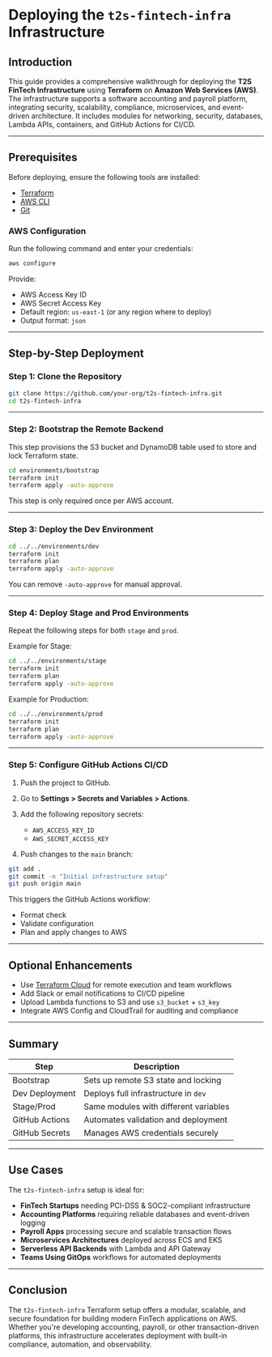 # Deploying the `t2s-fintech-infra` Infrastructure

## Introduction

This guide provides a comprehensive walkthrough for deploying the **T2S FinTech Infrastructure** using **Terraform** on **Amazon Web Services (AWS)**. The infrastructure supports a software accounting and payroll platform, integrating security, scalability, compliance, microservices, and event-driven architecture. It includes modules for networking, security, databases, Lambda APIs, containers, and GitHub Actions for CI/CD.

---

## Prerequisites

Before deploying, ensure the following tools are installed:

- [Terraform](https://developer.hashicorp.com/terraform/downloads)
- [AWS CLI](https://docs.aws.amazon.com/cli/latest/userguide/install-cliv2.html)
- [Git](https://git-scm.com/)

### AWS Configuration

Run the following command and enter your credentials:

```bash
aws configure
```

Provide:
- AWS Access Key ID 
- AWS Secret Access Key
- Default region: `us-east-1` (or any region where to deploy)
- Output format: `json`

---

## Step-by-Step Deployment

### Step 1: Clone the Repository

```bash
git clone https://github.com/your-org/t2s-fintech-infra.git
cd t2s-fintech-infra
```

---

### Step 2: Bootstrap the Remote Backend

This step provisions the S3 bucket and DynamoDB table used to store and lock Terraform state.

```bash
cd environments/bootstrap
terraform init
terraform apply -auto-approve
```

This step is only required once per AWS account.

---

### Step 3: Deploy the Dev Environment

```bash
cd ../../environments/dev
terraform init
terraform plan
terraform apply -auto-approve
```

You can remove `-auto-approve` for manual approval.

---

### Step 4: Deploy Stage and Prod Environments

Repeat the following steps for both `stage` and `prod`.

Example for Stage:

```bash
cd ../../environments/stage
terraform init
terraform plan
terraform apply -auto-approve
```

Example for Production:

```bash
cd ../../environments/prod
terraform init
terraform plan
terraform apply -auto-approve
```

---

### Step 5: Configure GitHub Actions CI/CD

1. Push the project to GitHub.
2. Go to **Settings > Secrets and Variables > Actions**.
3. Add the following repository secrets:
   - `AWS_ACCESS_KEY_ID`
   - `AWS_SECRET_ACCESS_KEY`

4. Push changes to the `main` branch:

```bash
git add .
git commit -m "Initial infrastructure setup"
git push origin main
```

This triggers the GitHub Actions workflow:
- Format check
- Validate configuration
- Plan and apply changes to AWS

---

## Optional Enhancements

- Use [Terraform Cloud](https://developer.hashicorp.com/terraform/cloud-docs) for remote execution and team workflows
- Add Slack or email notifications to CI/CD pipeline
- Upload Lambda functions to S3 and use `s3_bucket` + `s3_key`
- Integrate AWS Config and CloudTrail for auditing and compliance

---

## Summary

| Step               | Description                                      |
|--------------------|--------------------------------------------------|
| Bootstrap          | Sets up remote S3 state and locking              |
| Dev Deployment     | Deploys full infrastructure in `dev`             |
| Stage/Prod         | Same modules with different variables            |
| GitHub Actions     | Automates validation and deployment              |
| GitHub Secrets     | Manages AWS credentials securely                 |

---

## Use Cases

The `t2s-fintech-infra` setup is ideal for:

- **FinTech Startups** needing PCI-DSS & SOC2-compliant infrastructure
- **Accounting Platforms** requiring reliable databases and event-driven logging
- **Payroll Apps** processing secure and scalable transaction flows
- **Microservices Architectures** deployed across ECS and EKS
- **Serverless API Backends** with Lambda and API Gateway
- **Teams Using GitOps** workflows for automated deployments

---

## Conclusion

The `t2s-fintech-infra` Terraform setup offers a modular, scalable, and secure foundation for building modern FinTech applications on AWS. Whether you're developing accounting, payroll, or other transaction-driven platforms, this infrastructure accelerates deployment with built-in compliance, automation, and observability.



